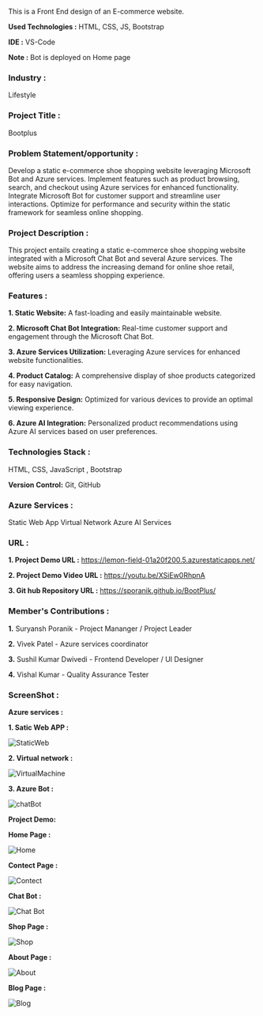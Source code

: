 
This is a Front End design of an E-commerce website.

**Used Technologies :** HTML, CSS, JS, Bootstrap

**IDE :** VS-Code

**Note :** Bot is deployed on Home page

### **Industry :**
Lifestyle

### **Project Title :**
Bootplus

### **Problem Statement/opportunity :**

Develop a static e-commerce shoe shopping website leveraging Microsoft Bot and Azure services. Implement features such as product browsing, search, and checkout using Azure services for enhanced functionality. Integrate Microsoft Bot for customer support and streamline user interactions. Optimize for performance and security within the static framework for seamless online shopping.


### **Project Description :**

This project entails creating a static e-commerce shoe shopping website integrated with a Microsoft Chat Bot and several Azure services. The website aims to address the increasing demand for online shoe retail, offering users a seamless shopping experience.

### **Features :**

**1. Static Website:** A fast-loading and easily maintainable website.

**2. Microsoft Chat Bot Integration:** Real-time customer support and engagement through the Microsoft Chat Bot.

**3. Azure Services Utilization:** Leveraging Azure services for enhanced website functionalities.

**4. Product Catalog:** A comprehensive display of shoe products categorized for easy navigation.

**5. Responsive Design:** Optimized for various devices to provide an optimal viewing experience.

**6. Azure AI Integration:** Personalized product recommendations using Azure AI services based on user preferences.

### **Technologies Stack :**

HTML, CSS, JavaScript , Bootstrap

**Version Control:** Git, GitHub

### **Azure Services :**
Static Web App
Virtual Network
Azure AI Services

### **URL :**
**1. Project Demo URL :** https://lemon-field-01a20f200.5.azurestaticapps.net/

**2. Project Demo Video URL :** https://youtu.be/XSiEw0RhpnA

**3. Git hub Repository URL :** https://sporanik.github.io/BootPlus/

### **Member's Contributions :**

**1.** Suryansh Poranik - Project Mananger / Project Leader

**2.** Vivek Patel - Azure services coordinator

**3.** Sushil Kumar Dwivedi - Frontend Developer / UI Designer

**4.** Vishal Kumar -  Quality Assurance Tester


### **ScreenShot :**


**Azure services :**

**1. Satic Web APP :**

![StaticWeb](https://github.com/sporanik/BootPlus/assets/169908242/9f5a8dc0-5348-4638-a3a3-85499c4e35ff)

**2. Virtual network :**

![VirtualMachine](https://github.com/sporanik/BootPlus/assets/169908242/67301768-e5b3-49d9-9621-1b594347c3e6)

**3. Azure Bot :**

![chatBot](https://github.com/sporanik/BootPlus/assets/169908242/b3c9caea-a715-4f27-ac11-7da9a550b25b)



**Project Demo:**


**Home Page  :**

![Home](https://github.com/sporanik/BootPlus/assets/169908242/a48cc095-c3d6-4b11-a7ec-75536660eebe)

**Contect Page :**

![Contect](https://github.com/sporanik/BootPlus/assets/169908242/ab4c7a94-cf19-470c-a02a-7f3659224355)

**Chat Bot :**

![Chat Bot](https://github.com/sporanik/BootPlus/assets/169908242/45df7feb-2475-42f3-b8c9-0a2c58859387)

**Shop Page :**

![Shop](https://github.com/sporanik/BootPlus/assets/169908242/1068e939-7a22-4524-86fe-3e683a2ba142)

**About Page :**

![About](https://github.com/sporanik/BootPlus/assets/169908242/efd9d32f-0e20-40ca-9656-87207a8d8587)

**Blog Page :**

![Blog](https://github.com/sporanik/BootPlus/assets/169908242/b2a83fe6-482c-4d65-a400-677cd00f69c2)



